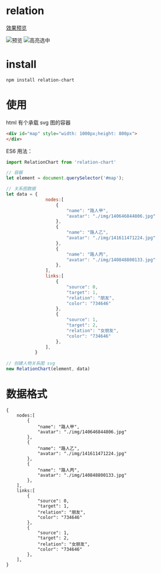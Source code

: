 

# relation

[效果预览](https://xiedajian.github.io/relation-chart/example/demo1/index.html)

![预览](https://xiedajian.github.io/relation-chart/demo.jpg)
![高亮选中](https://xiedajian.github.io/relation-chart//demo2.jpg)


# install

```
npm install relation-chart
```


# 使用

html 有个承载 svg 图的容器
```html
<div id="map" style="width: 1000px;height: 800px">
</div>
```

ES6 用法：
```javascript
import RelationChart from 'relation-chart'

// 容器
let element = document.querySelector('#map');

// 关系图数据
let data = {
               nodes:[
                   {
                       "name": "路人甲",
                       "avatar": "./img/140646844806.jpg"
                   },
                   {
                       "name": "路人乙",
                       "avatar": "./img/141611471224.jpg"
                   },
                   {
                       "name": "路人丙",
                       "avatar": "./img/140848800133.jpg"
                   },
               ],
               links:[
                   {
                       "source": 0,
                       "target": 1,
                       "relation": "朋友",
                       "color": "734646"
                   },
                   {
                       "source": 1,
                       "target": 2,
                       "relation": "女朋友",
                       "color": "734646"
                   },
               ],
           }
 
// 创建人物关系图 svg
new RelationChart(element, data)
```


# 数据格式
```
{
    nodes:[
        {
            "name": "路人甲",
            "avatar": "./img/140646844806.jpg"
        },
        {
            "name": "路人乙",
            "avatar": "./img/141611471224.jpg"
        },
        {
            "name": "路人丙",
            "avatar": "./img/140848800133.jpg"
        },
    ],
    links:[
        {
            "source": 0,
            "target": 1,
            "relation": "朋友",
            "color": "734646"
        },
        {
            "source": 1,
            "target": 2,
            "relation": "女朋友",
            "color": "734646"
        },
    ],
}
```



